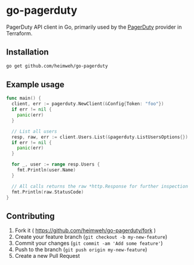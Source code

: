 # go-pagerduty
PagerDuty API client in Go, primarily used by the [PagerDuty](https://github.com/terraform-providers/terraform-provider-pagerduty) provider in Terraform. 

## Installation
```bash
go get github.com/heimweh/go-pagerduty
```

## Example usage
```go
func main() {
  client, err := pagerduty.NewClient(&Config{Token: "foo"})
  if err != nil {
    panic(err)
  }

  // List all users
  resp, raw, err := client.Users.List(&pagerduty.ListUsersOptions{})
  if err != nil {
    panic(err)
  }

  for _, user := range resp.Users {
    fmt.Println(user.Name)
  }

  // All calls returns the raw *http.Response for further inspection
  fmt.Println(raw.StatusCode)
}
```

## Contributing
1. Fork it ( https://github.com/heimweh/go-pagerduty/fork )
2. Create your feature branch (`git checkout -b my-new-feature`)
3. Commit your changes (`git commit -am 'Add some feature'`)
4. Push to the branch (`git push origin my-new-feature`)
5. Create a new Pull Request
